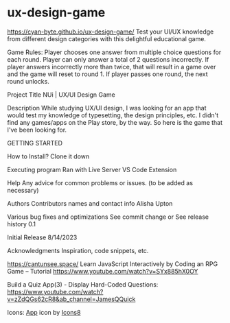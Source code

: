 # ux-design-game
https://cyan-byte.github.io/ux-design-game/
Test your UI/UX knowledge from different design categories with this delightful educational game.

Game Rules:
Player chooses one answer from multiple choice questions for each round.
Player can only answer a total of 2 questions incorrectly.
If player answers incorrectly more than twice, that will result in a game over and the game will reset to round 1.
If player passes one round, the next round unlocks.

Project Title
NUi | UX/UI Design Game

Description
While studying UX/UI design, I was looking for an app that would test my knowledge of typesetting, the design principles, etc. I didn't find any games/apps on the Play store, by the way. So here is the game that I've been looking for.

GETTING STARTED

How to Install?
Clone it down

Executing program
Ran with Live Server VS Code Extension

Help
Any advice for common problems or issues.
(to be added as necessary)

Authors
Contributors names and contact info
Alisha Upton

Various bug fixes and optimizations
See commit change or See release history
0.1

Initial Release
8/14/2023

Acknowledgments
Inspiration, code snippets, etc.

https://cantunsee.space/
Learn JavaScript Interactively by Coding an RPG Game – Tutorial
https://www.youtube.com/watch?v=SYx885hX0OY

Build a Quiz App(3) - Display Hard-Coded Questions:
https://www.youtube.com/watch?v=zZdQGs62cR8&ab_channel=JamesQQuick

Icons:
<a target="_blank" href="https://icons8.com/illustrations/illustration/6433db75fd971c000166afcb">App</a> icon by <a target="_blank" href="https://icons8.com">Icons8</a>
